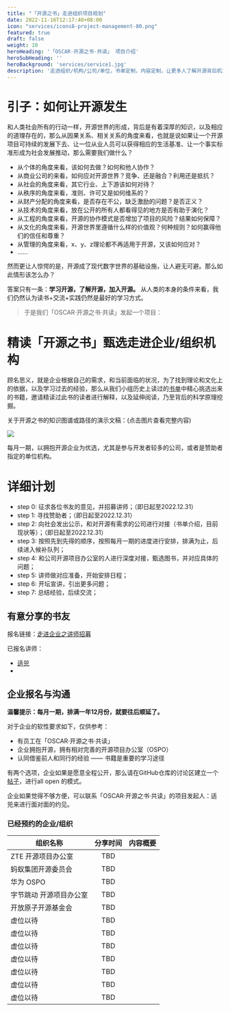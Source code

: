 ```yaml
---
title: "「开源之书」走进组织项目规划"
date: 2022-11-16T12:17:40+08:00
icon: "services/icons8-project-management-80.png"
featured: true
draft: false
weight: 10
heroHeading: '「OSCAR·开源之书·共读」 项目介绍'
heroSubHeading: ''
heroBackground: 'services/service1.jpg'
description: '走进组织/机构/公司/单位，书单定制，内容定制，让更多人了解开源背后机理的阅读计划。'
---
```


# 

# 引子：如何让开源发生

和人类社会所有的行动一样，开源世界的形成，背后是有着深厚的知识，以及相应的道理存在的，那么从因果关系、相关关系的角度来看，也就是说如果让一个开源项目可持续的发展下去、让一位从业人员可以获得相应的生活基准、让一个事实标准形成为社会发展推动，那么需要我们做什么？

* 从个体的角度来看，该如何去做？如何和他人协作？
* 从商业公司的来看，如何应对开源世界？竞争、还是融合？利用还是抵抗？
* 从社会的角度来看，其它行业、上下游该如何对待？
* 从秩序的角度来看，准则、许可又是如何维系的？
* 从财产分配的角度来看，是否存在不公，缺乏激励的问题？是否正义？
* 从技术的角度来看，放在公开的所有人都看得见的地方是否有助于演化？
* 从工程的角度来看，开源的协作模式是否增加了项目的风险？结果如何保障？
* 从文化的角度来看，开源世界里遵循什么样的价值观？何种规则？如何赢得他们的信任和尊重？
* 从管理的角度来看，x、y、z理论都不再适用于开源，又该如何应对？
* ......

然而更让人惊愕的是，开源成了现代数字世界的基础设施，让人避无可避。那么如此情形该怎么办？

答案只有一条：**学习开源，了解开源，加入开源。** 从人类的本身的条件来看，我们仍然认为读书+交流+实践仍然是最好的学习方式。

> 于是我们「OSCAR·开源之书·共读」发起一个项目：

# 精读「开源之书」甄选走进企业/组织机构

顾名思义，就是企业根据自己的需求，和当前面临的状况，为了找到理论和文化上的依据，以及学习过去的经验，那么从我们小组历史上读过的[书单](/work/)中精心挑选出来的书籍，邀请精读过此书的读者进行解释，以及延伸阅读，乃至背后的科学原理挖掘。

关于开源之书的知识图谱或路径的演示文稿：(点击图片查看完整内容)

[![](/images/osbook-list-explain-by-kuosi.jpg)](https://1drv.ms/p/s!Arg2k_5HJFrbgecHIjr9hHTVnrXzrg)

每月一期，以拥抱开源企业为优选，尤其是参与开发者较多的公司，或者是赞助者指定的单位机构。



# 详细计划

* step 0: 征求各位书友的意见，并招募讲师；（即日起至2022.12.31）
* step 1: 寻找赞助者；（即日起至2022.12.31）
* step 2: 向社会发出公示，和对开源有需求的公司进行对接（书单介绍，目前现状等）；（即日起至2022.12.31）
* step 3: 按照先到先得的顺序，按照每月一期的进度进行安排，排满为止，后续进入候补队列；
* step 4: 和公司开源项目办公室的人进行深度对接，甄选图书，并对应具体的问题；
* step 5: 讲师做对应准备，开始安排日程；
* step 6: 开坛宣讲，引出更多问题；
* step 7: 总结经验，后续交流；

## 有意分享的书友

报名链接：[走进企业之讲师招募](https://github.com/oscar-open-source-book/website/discussions/4)

已报名讲师：

* [适兕]() 
*  

## 企业报名与沟通

**温馨提示：每月一期，排满一年12月份，就要往后顺延了。**

对于企业的软性要求如下，仅供参考：

* 有员工在「OSCAR·开源之书·共读」
* 企业拥抱开源，拥有相对完善的开源项目办公室（OSPO）
* 认同借鉴前人和同行的经验 —— 书籍是重要的学习途径

有两个选项，企业如果是愿意全程公开，那么请在GitHub仓库的讨论区建立一个[帖子](https://github.com/oscar-open-source-book/website/discussions/new)，进行all open 的模式。

企业如果觉得不够方便，可以联系「OSCAR·开源之书·共读」的项目发起人：适兕来进行面对面的约见。

### 已经预约的企业/组织


|组织名称	|分享时间	|内容概要|
|--------------|:-------------:|------------:|
|ZTE 开源项目办公室| TBD|
|蚂蚁集团开源委员会|TBD|
|华为 OSPO|TBD|
|字节跳动 开源项目办公室|TBD|
|开放原子开源基金会|TBD|
|虚位以待|TBD|
|虚位以待|TBD|
|虚位以待|TBD|
|虚位以待|TBD|
|虚位以待|TBD|
|虚位以待|TBD|
|虚位以待|TBD|

